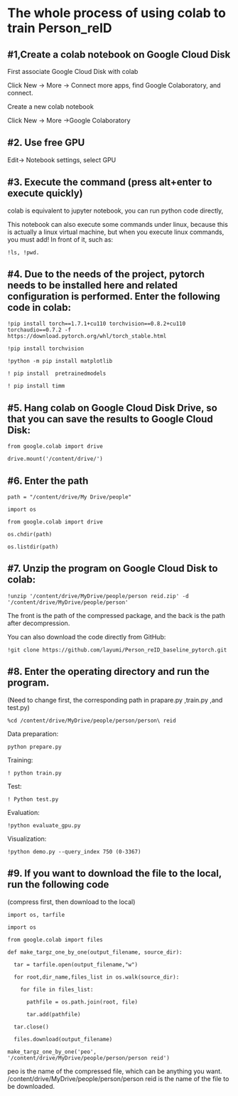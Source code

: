 The whole process of using colab to train Person_reID
=====
#1,Create a colab notebook on Google Cloud Disk
---
First associate Google Cloud Disk with colab

Click New -> More -> Connect more apps, find Google Colaboratory, and connect.

Create a new colab notebook

Click New -> More ->Google Colaboratory

#2. Use free GPU
---
Edit-> Notebook settings, select GPU

#3. Execute the command (press alt+enter to execute quickly)
---
colab is equivalent to jupyter notebook, you can run python code directly,

This notebook can also execute some commands under linux, because this is actually a linux virtual machine, but when you execute linux commands, you must add! In front of it, such as:
``` 
!ls, !pwd.
```
#4. Due to the needs of the project, pytorch needs to be installed here and related configuration is performed. Enter the following code in colab:
---
```
!pip install torch==1.7.1+cu110 torchvision==0.8.2+cu110 torchaudio==0.7.2 -f https://download.pytorch.org/whl/torch_stable.html

!pip install torchvision

!python -m pip install matplotlib

! pip install  pretrainedmodels

! pip install timm
```
#5. Hang colab on Google Cloud Disk Drive, so that you can save the results to Google Cloud Disk:
---
```
from google.colab import drive

drive.mount('/content/drive/')
```
#6. Enter the path
---
```
path = "/content/drive/My Drive/people"

import os

from google.colab import drive

os.chdir(path)

os.listdir(path)
```
#7. Unzip the program on Google Cloud Disk to colab:
---
```
!unzip '/content/drive/MyDrive/people/person reid.zip' -d '/content/drive/MyDrive/people/person'
```
The front is the path of the compressed package, and the back is the path after decompression.

You can also download the code directly from GitHub:
```
!git clone https://github.com/layumi/Person_reID_baseline_pytorch.git
```
#8. Enter the operating directory and run the program.
---
(Need to change first, the corresponding path in prapare.py ,train.py ,and test.py)
```
%cd /content/drive/MyDrive/people/person/person\ reid
```
Data preparation:
```
python prepare.py
```
Training:
```
! python train.py
```
Test:
```
! Python test.py
```
Evaluation: 
```
!python evaluate_gpu.py
```
Visualization: 
```
!python demo.py --query_index 750 (0-3367)
```
#9. If you want to download the file to the local, run the following code
---
(compress first, then download to the local)
```
import os, tarfile

import os

from google.colab import files

def make_targz_one_by_one(output_filename, source_dir):

  tar = tarfile.open(output_filename,"w")
  
  for root,dir_name,files_list in os.walk(source_dir): 
  
    for file in files_list:
    
      pathfile = os.path.join(root, file)
      
      tar.add(pathfile)
      
  tar.close()
 
  files.download(output_filename)
 
make_targz_one_by_one('peo', '/content/drive/MyDrive/people/person/person reid')
```
peo is the name of the compressed file, which can be anything you want. /content/drive/MyDrive/people/person/person reid is the name of the file to be downloaded.




